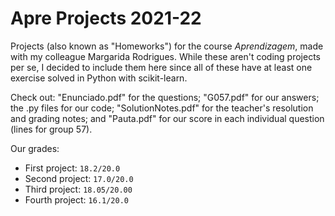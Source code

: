 # Apre Projects 2021-22
Projects (also known as "Homeworks") for the course *Aprendizagem*, made with my colleague Margarida Rodrigues. While these aren't coding projects per se, I decided to include them here since all of these have at least one exercise solved in Python with scikit-learn.

Check out: "Enunciado.pdf" for the questions; "G057.pdf" for our answers; the .py files for our code; "SolutionNotes.pdf" for the teacher's resolution and grading notes; and "Pauta.pdf" for our score in each individual question (lines for group 57).

Our grades:
- First project: `18.2/20.0`
- Second project: `17.0/20.0`
- Third project:  `18.05/20.00`
- Fourth project:  `16.1/20.0`